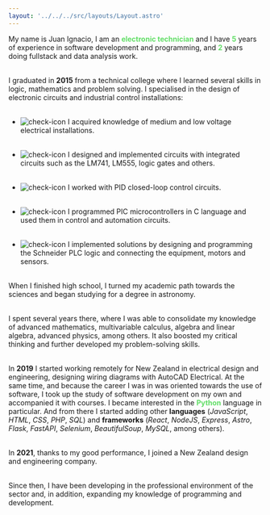 ```yaml
---
layout: '../../../src/layouts/Layout.astro'
---
```


My name is Juan Ignacio, I am an 
<font color="#62DE67">**electronic technician**</font>
and I have 
<font color="#62DE67">**5**</font>
years of experience in software development and programming, and
<font color="#62DE67">**2**</font>
years doing fullstack and data analysis work.
<br><br>

I graduated in **2015** from a technical college where I learned several skills in logic, mathematics and problem solving. I specialised in the design of electronic circuits and industrial control installations:
<br><br>

- <img src="/svg/check.svg" alt="check-icon" class="icon-md"> I acquired knowledge of medium and low voltage electrical installations. 
<br><br>

- <img src="/svg/check.svg" alt="check-icon" class="icon-md"> I designed and implemented circuits with integrated circuits such as the LM741, LM555, logic gates and others.
<br><br>

- <img src="/svg/check.svg" alt="check-icon" class="icon-md"> I worked with PID closed-loop control circuits.
<br><br>

- <img src="/svg/check.svg" alt="check-icon" class="icon-md"> I programmed PIC microcontrollers in C language and used them in control and automation circuits.
<br><br>

- <img src="/svg/check.svg" alt="check-icon" class="icon-md extra"> I implemented solutions by designing and programming the Schneider PLC logic and connecting the equipment, motors and sensors.
<br><br>

When I finished high school, I turned my academic path towards the sciences and began studying for a degree in astronomy.
<br><br>

I spent several years there, where I was able to consolidate my knowledge of advanced mathematics, multivariable calculus, algebra and linear algebra, advanced physics, among others. It also boosted my critical thinking and further developed my problem-solving skills.
<br><br>

In **2019** I started working remotely for New Zealand in electrical design and engineering, designing wiring diagrams with AutoCAD Electrical. At the same time, and because the career I was in was oriented towards the use of software, I took up the study of software development on my own and accompanied it with courses. I became interested in the 
<font color="#62DE67">**Python**</font>
language in particular. And from there I started adding other **languages** (*JavaScript*, *HTML*, *CSS*, *PHP*, *SQL*) and **frameworks** (*React*, *NodeJS*, *Express*, *Astro*, *Flask*, *FastAPI*, *Selenium*, *BeautifulSoup*, *MySQL*, among others).
<br><br>

In **2021**, thanks to my good performance, I joined a New Zealand design and engineering company.
<br><br>

Since then, I have been developing in the professional environment of the sector and, in addition, expanding my knowledge of programming and development.
<br><br>